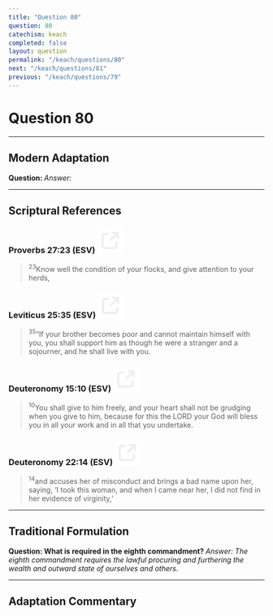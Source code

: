 ```yaml
---
title: "Question 80"
question: 80
catechism: keach
completed: false
layout: question
permalink: "/keach/questions/80"
next: "/keach/questions/81"
previous: "/keach/questions/79"
---
```

# Question 80
---
## Modern Adaptation
<strong>
    Question:
</strong>

<em>
    Answer:
</em>

---
## Scriptural References
### Proverbs 27:23 (ESV) <a href="https://biblegateway.com/passage/?search=Proverbs+27%3A23&version=ESV"><img src="/assets/svg/link.svg"/></a>
> <sup>23</sup>Know well the condition of your flocks, and give attention to your herds,

### Leviticus 25:35 (ESV) <a href="https://biblegateway.com/passage/?search=Leviticus+25%3A35&version=ESV"><img src="/assets/svg/link.svg"/></a>
> <sup>35</sup>“If your brother becomes poor and cannot maintain himself with you, you shall support him as though he were a stranger and a sojourner, and he shall live with you.

### Deuteronomy 15:10 (ESV) <a href="https://biblegateway.com/passage/?search=Deuteronomy+15%3A10&version=ESV"><img src="/assets/svg/link.svg"/></a>
> <sup>10</sup>You shall give to him freely, and your heart shall not be grudging when you give to him, because for this the LORD your God will bless you in all your work and in all that you undertake.

### Deuteronomy 22:14 (ESV) <a href="https://biblegateway.com/passage/?search=Deuteronomy+22%3A14&version=ESV"><img src="/assets/svg/link.svg"/></a>
> <sup>14</sup>and accuses her of misconduct and brings a bad name upon her, saying, ‘I took this woman, and when I came near her, I did not find in her evidence of virginity,’

---
## Traditional Formulation
<strong>
    Question: What is required in the eighth commandment?
</strong>

<em>
    Answer: The eighth commandment requires the lawful procuring and furthering the wealth and outward state of ourselves and others.
</em>

---
## Adaptation Commentary
